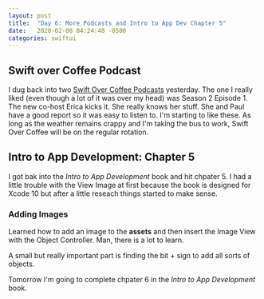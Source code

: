 ```yaml
---
layout: post
title:  "Day 6: More Podcasts and Intro to App Dev Chapter 5"
date:   2020-02-08 04:24:48 -0500
categories: swiftui
---
```


## Swift over Coffee Podcast

I dug back into two [Swift Over Coffee Podcasts](https://podcasts.apple.com/us/podcast/swift-over-coffee/id1435076502) yesterday. The one I really liked (even though a lot of it was over my head) was Season 2 Episode 1. The new co-host Erica kicks it. She really knows her stuff. She and Paul have a good report so it was easy to listen to. I'm starting to like these. As long as the weather remains crappy and I'm taking the bus to work, Swift Over Coffee will be on the regular rotation.

## Intro to App Development: Chapter 5

I got bak into the _Intro to App Development_ book and hit chpater 5. I had a little trouble with the View Image at first because the book is designed for Xcode 10 but after a little reseach things started to make sense. 

### Adding Images

Learned how to add an image to the **assets** and then insert the Image View with the Object Controller. Man, there is a lot to learn. 

A small but really important part is finding the bit + sign to add all sorts of objects. 

Tomorrow I'm going to complete chpater 6 in the _Intro to App Development_ book. 





